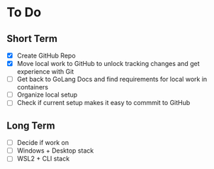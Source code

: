 # To Do
## Short Term
- [x] Create GitHub Repo
- [x] Move local work to GitHub to unlock tracking changes and get experience with Git
- [ ] Get back to GoLang Docs and find requirements for local work in containers
- [ ] Organize local setup
 - [ ] Check if current setup makes it easy to commmit to GitHub
## Long Term 
- [ ] Decide if work on 
 - [ ] Windows + Desktop stack 
 - [ ] WSL2 + CLI stack  
